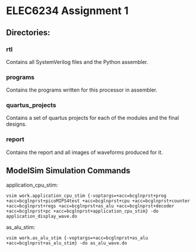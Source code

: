# ELEC6234 Assignment 1

## Directories:

### rtl
Contains all SystemVerilog files and the Python assembler.

### programs
Contains the programs written for this processor in assembler.

### quartus_projects
Contains a set of quartus projects for each of the modules and the final designs.

### report
Contains the report and all images of waveforms produced for it.

## ModelSim Simulation Commands
application_cpu_stim:
```
vsim work.application_cpu_stim {-voptargs=+acc=bcglnprst+prog +acc=bcglnprst+picoMIPS4test +acc=bcglnprst+cpu +acc=bcglnprst+counter +acc=bcglnprst+regs +acc=bcglnprst+as_alu +acc=bcglnprst+decoder +acc=bcglnprst+pc +acc=bcglnprst+application_cpu_stim} -do application_display_wave.do
```

as_alu_stim:
```
vsim work.as_alu_stim {-voptargs=+acc=bcglnprst+as_alu +acc=bcglnprst+as_alu_stim} -do as_alu_wave.do
```
